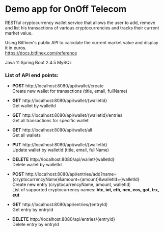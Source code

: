 # Demo app for OnOff Telecom 
RESTful cryptocurrency wallet service that allows the user to add, remove
and list his transactions of various cryptocurrencies and tracks their current market value.

Using Bitfinex's public API to calculate the current market value and display it in euros.<br>
https://docs.bitfinex.com/reference

Java 11
Spring Boot 2.4.5
MySQL



### List of API end points:

- **POST** http://localhost:8080/api/wallet/create <br>
Create new wallet for transactions (title, email, fullName)

- **GET** http://localhost:8080/api/wallet/{walletId} <br>
Get wallet by walletId

- **GET** http://localhost:8080/api/wallet/{walletId}/entries <br>
Get all transactions for specific wallet

- **GET** http://localhost:8080/api/wallet/all <br>
Get all wallets

- **PUT** http://localhost:8080/api/wallet/{walletId} <br>
Update wallet by walletId (title, email, fullName)

- **DELETE** http://localhost:8080/api/wallet/{walletId} <br>
Delete wallet by walletId

- **POST** http://localhost:8080/api/entries/add?name={cryptocurrencyName}&amount={amount}&walletId={walletId} <br>
Create new entry (cryptocurrencyName, amount, walletId) <br>
List of supported cryptocurrency names: **btc, iot, eth, neo, eos, got, trx, eut**

- **GET** http://localhost:8080/api/entries/{entryId} <br>
Get entry by entryId

- **DELETE** http://localhost:8080/api/entries/{entryId} <br>
Delete entry by entryId
